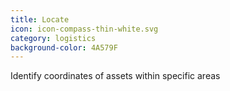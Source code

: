 ```yaml
---
title: Locate
icon: icon-compass-thin-white.svg
category: logistics
background-color: 4A579F
---
```


Identify coordinates of assets within specific areas

